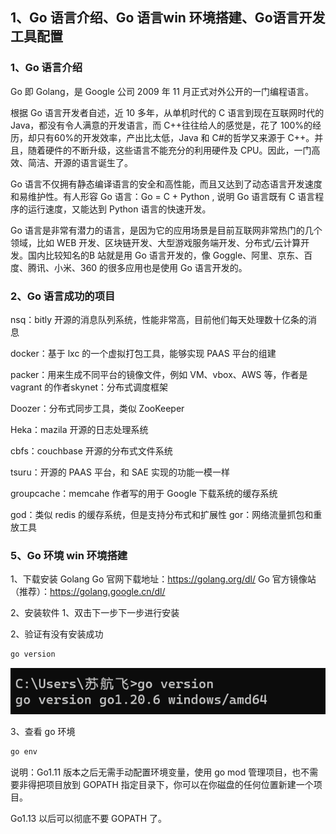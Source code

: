 ## 1、Go 语言介绍、Go 语言win 环境搭建、Go语言开发工具配置



### 1、Go 语言介绍

Go 即 Golang，是 Google 公司 2009 年 11 月正式对外公开的一门编程语言。

根据 Go 语言开发者自述，近 10 多年，从单机时代的 C 语言到现在互联网时代的Java，都没有令人满意的开发语言，而 C++往往给人的感觉是，花了 100%的经历，却只有60%的开发效率，产出比太低，Java 和 C#的哲学又来源于 C++。并且，随着硬件的不断升级，这些语言不能充分的利用硬件及 CPU。因此，一门高效、简洁、开源的语言诞生了。

Go 语言不仅拥有静态编译语言的安全和高性能，而且又达到了动态语言开发速度和易维护性。有人形容 Go 语言：Go = C + Python , 说明 Go 语言既有 C 语言程序的运行速度，又能达到 Python 语言的快速开发。 

Go 语言是非常有潜力的语言，是因为它的应用场景是目前互联网非常热门的几个领域，比如 WEB 开发、区块链开发、大型游戏服务端开发、分布式/云计算开发。国内比较知名的B 站就是用 Go 语言开发的，像 Goggle、阿里、京东、百度、腾讯、小米、360 的很多应用也是使用 Go 语言开发的。



### 2、Go 语言成功的项目 

nsq：bitly 开源的消息队列系统，性能非常高，目前他们每天处理数十亿条的消息

docker：基于 lxc 的一个虚拟打包工具，能够实现 PAAS 平台的组建 

packer：用来生成不同平台的镜像文件，例如 VM、vbox、AWS 等，作者是vagrant 的作者skynet：分布式调度框架 

Doozer：分布式同步工具，类似 ZooKeeper 

Heka：mazila 开源的日志处理系统 

cbfs：couchbase 开源的分布式文件系统 

tsuru：开源的 PAAS 平台，和 SAE 实现的功能一模一样 

groupcache：memcahe 作者写的用于 Google 下载系统的缓存系统 

god：类似 redis 的缓存系统，但是支持分布式和扩展性 gor：网络流量抓包和重放工具



### 5、Go 环境 win 环境搭建 

1、下载安装 Golang Go 官网下载地址：https://golang.org/dl/ Go 官方镜像站（推荐）：https://golang.google.cn/dl/



2、安装软件 1、双击下一步下一步进行安装



2、验证有没有安装成功

```bash
go version
```

![image-20230725220544074](./1%E3%80%81go%E5%AE%89%E8%A3%85.assets/image-20230725220544074.png)



3、查看 go 环境

```bash
go env
```

说明：Go1.11 版本之后无需手动配置环境变量，使用 go mod 管理项目，也不需要非得把项目放到 GOPATH 指定目录下，你可以在你磁盘的任何位置新建一个项目。

Go1.13 以后可以彻底不要 GOPATH 了。